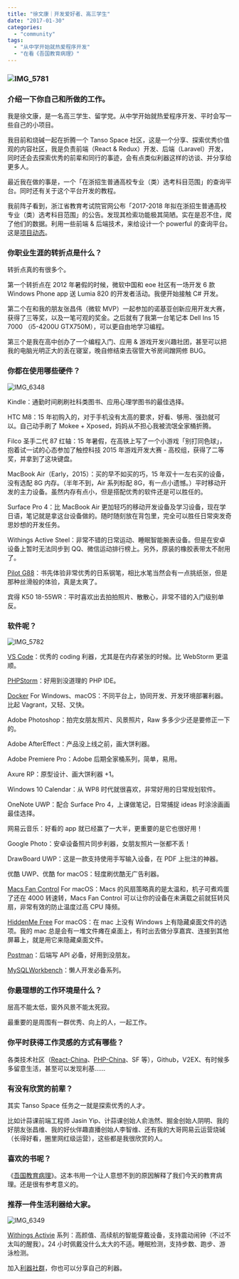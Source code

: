 ```yaml
---
title: "徐文康｜开发爱好者、高三学生"
date: "2017-01-30"
categories: 
  - "community"
tags: 
  - "从中学开始就热爱程序开发"
  - "在看《吾国教育病理》"
---
```


### ![IMG_5781](/images/59446-1546x1024.jpg)

### 介绍一下你自己和所做的工作。

我是徐文康，是一名高三学生、留学党。从中学开始就热爱程序开发、平时会写一些自己的小项目。

我目前和烧碱一起在折腾一个 Tanso Space 社区，这是一个分享、探索优秀价值观的内容社区，我是负责前端（React & Redux）开发、后端（Laravel）开发，同时还会去探索优秀的前辈和同行的事迹，会有点类似利器这样的访谈、并分享给更多人。

最近我在做的事是，一个「在浙招生普通高校专业（类）选考科目范围」的查询平台。同时还有关于这个平台开发的教程。

我前阵子看到，浙江省教育考试院官网公布「2017-2018 年拟在浙招生普通高校专业（类）选考科目范围」的公告。发现其检索功能极其简陋。实在是忍不住，爬了他们的数据。利用一些前端 & 后端技术，来给设计一个 powerful 的查询平台。这是[项目动态](https://weny.name/2017/01/15/teach-zjzs-coding-1/)。

### 你职业生涯的转折点是什么？

转折点真的有很多个。

第一个转折点在 2012 年暑假的时候，微软中国和 eoe 社区有一场开发 6 款 Windows Phone app 送 Lumia 820 的开发者活动。我便开始接触 C# 开发。

第二个在和我的朋友张昌伟（微软 MVP）一起参加的诺基亚创新应用开发大赛，获得了三等奖，以及一笔可观的奖金。之后就有了我第一台笔记本 Dell Ins 15 7000 （i5-4200U GTX750M），可以更自由地学习编程。

第三个是我在高中创办了一个编程入门、应用 & 游戏开发兴趣社团，甚至可以把我的电脑光明正大的丢在寝室，晚自修结束去宿管大爷房间蹭网修 BUG。

### 你都在使用哪些硬件？

![IMG_6348](/images/15368-1253x1024.png)

Kindle：通勤时间刷刷社科类图书、应用心理学图书的最佳选择。

HTC M8：15 年初购入的，对于手机没有太高的要求，好看、够用、强劲就可以。自己动手刷了 Mokee + Xposed，妈妈从不担心我被流氓全家桶折腾。

Filco 圣手二代 87 红轴：15 年暑假，在高铁上写了一个小游戏「别打同色球」，抱着试一试的心态参加了触控科技 2015 年游戏开发大赛 - 高校组，获得了二等奖，并拿到了这块键盘。

MacBook Air（Early，2015）：买的早不如买的巧，15 年双十一左右买的设备，没有选配 8G 内存。（半年不到，Air 系列标配 8G，有一点小遗憾。）平时移动开发的主力设备。虽然内存有点小，但是搭配优秀的软件还是可以胜任的。

Surface Pro 4：比 MacBook Air 更加轻巧的移动开发设备及学习设备，现在学日语，笔记就是拿这台设备做的。随时随刻放在背包里，完全可以胜任日常突发奇思妙想的开发任务。

Withings Active Steel：非常不错的日常运动、睡眠智能腕表设备。但是在安卓设备上暂时无法同步到 QQ、微信运动排行榜上。另外，原装的橡胶表带太不耐用了。

[Pilot G88](https://item.jd.com/10392260591.html)：书先体验非常优秀的日系钢笔，相比水笔当然会有一点挑纸张，但是那种丝滑般的体验，真是太爽了。

宾得 K50 18-55WR：平时喜欢出去拍拍照片、散散心，非常不错的入门级别单反。

### 软件呢？

![IMG_5782](/images/76653-1441x1024.jpg)

[VS Code](https://code.visualstudio.com/)：优秀的 coding 利器，尤其是在内存紧张的时候。比 WebStorm 更温顺。

[PHPStorm](https://www.jetbrains.com/phpstorm/)：好用到没道理的 PHP IDE。

[Docker](https://www.docker.com/) For Windows、macOS：不同平台上，协同开发、开发环境部署利器。比起 Vagrant，又轻、又快。

Adobe Photoshop：拍完女朋友照片、风景照片，Raw 多多少少还是要修正一下的。

Adobe AfterEffect：产品没上线之前，画大饼利器。

Adobe Premiere Pro：Adobe 后期全家桶系列，简单，易用。

Axure RP：原型设计、画大饼利器 +1。

Windows 10 Calendar：从 WP8 时代就很喜欢，非常好用的日常规划软件。

OneNote UWP：配合 Surface Pro 4，上课做笔记，日常捕捉 ideas 时涂涂画画最佳选择。

网易云音乐：好看的 app 就已经赢了一大半，更重要的是它也很好用！

Google Photo：安卓设备照片同步利器，女朋友照片一张都不丢！

DrawBoard UWP：这是一款支持使用手写输入设备，在 PDF 上批注的神器。

优酷 UWP、优酷 for macOS：轻度刷优酷无广告利器。

[Macs Fan Control](https://www.crystalidea.com/macs-fan-control) For macOS：Macs 的风扇策略真的是太温和，机子可煮鸡蛋了还在 4000 转速转，Macs Fan Control 可以让你的设备在未满载之前就狂转风扇，非常有效的防止温度过高 CPU 降频。

[HiddenMe Free](https://itunes.apple.com/us/app/hiddenme-free-hide-desktop/id467040476?mt=12) For macOS：在 mac 上没有 Windows 上有隐藏桌面文件的选项。我的 mac 总是会有一堆文件瘫在桌面上，有时出去做分享嘉宾、连接到其他屏幕上，就是用它来隐藏桌面文件。

[Postman](https://www.getpostman.com/)：后端写 API 必备，好用到没朋友。

[MySQLWorkbench](https://www.mysql.com/products/workbench/)：懒人开发必备系列。

### 你最理想的工作环境是什么？

层高不能太低，窗外风景不能太死寂。

最重要的是周围有一群优秀、向上的人，一起工作。

### 你平时获得工作灵感的方式有哪些？

各类技术社区（[React-China](https://react-china.org/)、[PHP-China](https://www.phpchina.com/)、SF 等），Github，V2EX、有时候多多留意生活，甚至可以发现利基……

### 有没有欣赏的前辈？

其实 Tanso Space 任务之一就是探索优秀的人才。

比如计蒜课前端工程师 Jasin Yip、计蒜课创始人俞浩然、掘金创始人阴明、我的好朋友张昌维、我的好伙伴趣直播创始人李智维、还有我的大哥网易云运营烧碱（长得好看，圈里网红级运营），这些都是我很欣赏的人。

### 喜欢的书呢？

《[吾国教育病理](https://book.douban.com/subject/25733170/)》。这本书用一个让人意想不到的原因解释了我们今天的教育病理。还是很有参考意义的。

### 推荐一件生活利器给大家。

![IMG_6349](/images/77170-1811x1024.png)

[Withings Activie](https://www.withings.com/cn/zh/) 系列：高颜值、高续航的智能穿戴设备，支持震动闹钟（不过不太叫的醒我）。24 小时佩戴没什么太大的不适。睡眠检测，支持步数、跑步、游泳检测。

加入[利器社群](https://liqi.io/community/)，你也可以分享自己的利器。
